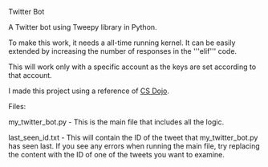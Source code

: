 Twitter Bot

A Twitter bot using Tweepy library in Python.

To make this work, it needs a all-time running kernel. It can be easily extended by increasing the number of responses in the '''elif''' code.

This will work only with a specific account as the keys are set according to that account.

I made this project using a reference of [CS Dojo](https://www.youtube.com/watch?v=W0wWwglE1Vc/).

Files:

my_twitter_bot.py - This is the main file that includes all the logic.

last_seen_id.txt - This will contain the ID of the tweet that my_twitter_bot.py has seen last. If you see any errors when running the main file, try replacing the content with the ID of one of the tweets you want to examine.
